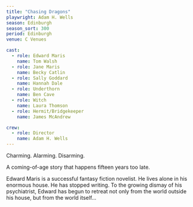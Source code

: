 ```yaml
---
title: "Chasing Dragons"
playwright: Adam H. Wells
season: Edinburgh
season_sort: 300
period: Edinburgh
venue: C Venues

cast:
  - role: Edward Maris
    name: Tom Walsh
  - role: Jane Maris
    name: Becky Catlin
  - role: Sally Goddard
    name: Hannah Dale
  - role: Underthorn
    name: Ben Cave
  - role: Witch
    name: Laura Thomson
  - role: Hermit/Bridgekeeper
    name: James McAndrew

crew:
  - role: Director
    name: Adam H. Wells
---
```

Charming. Alarming. Disarming.

A coming-of-age story that happens fifteen years too late.

Edward Maris is a successful fantasy fiction novelist. He lives alone in his enormous house. He has stopped writing. To the growing dismay of his psychiatrist, Edward has begun to retreat not only from the world outside his house, but from the world itself...
